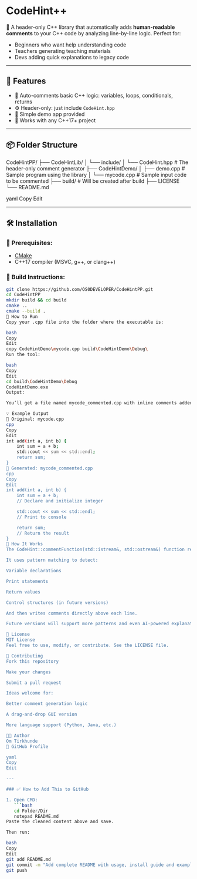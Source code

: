 # CodeHint++

🧠 A header-only C++ library that automatically adds **human-readable comments** to your C++ code by analyzing line-by-line logic. Perfect for:
- Beginners who want help understanding code
- Teachers generating teaching materials
- Devs adding quick explanations to legacy code

---

## 🔧 Features

- 📄 Auto-comments basic C++ logic: variables, loops, conditionals, returns
- ⚙️ Header-only: just include `CodeHint.hpp`
- 🧪 Simple demo app provided
- 🧰 Works with any C++17+ project

---

## 📦 Folder Structure

CodeHintPP/
├── CodeHintLib/
│ └── include/
│ └── CodeHint.hpp # The header-only comment generator
├── CodeHintDemo/
│ ├── demo.cpp # Sample program using the library
│ └── mycode.cpp # Sample input code to be commented
├── build/ # Will be created after build
├── LICENSE
└── README.md

yaml
Copy
Edit

---

## 🛠️ Installation

### 🔧 Prerequisites:
- [CMake](https://cmake.org/download/)
- C++17 compiler (MSVC, g++, or clang++)

### 🔨 Build Instructions:

```bash
git clone https://github.com/OS0DEVELOPER/CodeHintPP.git
cd CodeHintPP
mkdir build && cd build
cmake ..
cmake --build .
🚀 How to Run
Copy your .cpp file into the folder where the executable is:

bash
Copy
Edit
copy CodeHintDemo\mycode.cpp build\CodeHintDemo\Debug\
Run the tool:

bash
Copy
Edit
cd build\CodeHintDemo\Debug
CodeHintDemo.exe
Output:

You’ll get a file named mycode_commented.cpp with inline comments added automatically.

💡 Example Output
🔹 Original: mycode.cpp
cpp
Copy
Edit
int add(int a, int b) {
    int sum = a + b;
    std::cout << sum << std::endl;
    return sum;
}
🔹 Generated: mycode_commented.cpp
cpp
Copy
Edit
int add(int a, int b) {
    int sum = a + b;
    // Declare and initialize integer

    std::cout << sum << std::endl;
    // Print to console

    return sum;
    // Return the result
}
🧠 How It Works
The CodeHint::commentFunction(std::istream&, std::ostream&) function reads your .cpp file line-by-line.

It uses pattern matching to detect:

Variable declarations

Print statements

Return values

Control structures (in future versions)

And then writes comments directly above each line.

Future versions will support more patterns and even AI-powered explanation generation.

🪪 License
MIT License
Feel free to use, modify, or contribute. See the LICENSE file.

🤝 Contributing
Fork this repository

Make your changes

Submit a pull request

Ideas welcome for:

Better comment generation logic

A drag-and-drop GUI version

More language support (Python, Java, etc.)

👨‍💻 Author
Om Tirkhunde
🔗 GitHub Profile

yaml
Copy
Edit

---

### ✅ How to Add This to GitHub

1. Open CMD:
   ```bash
   cd Folder/Dir
   notepad README.md
Paste the cleaned content above and save.

Then run:

bash
Copy
Edit
git add README.md
git commit -m "Add complete README with usage, install guide and example"
git push
